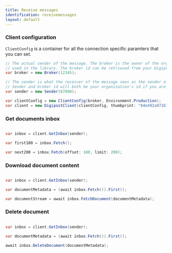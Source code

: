 ```yaml
---
title: Receive messages
identification: receivemessages
layout: default
---
```


### Client configuration

`ClientConfig` is a container for all the connection specific paramters that you can set.

``` csharp
// The actual sender of the message. The broker is the owner of the organization certificate 
// used in the library. The broker id can be retrieved from your Digipost organization account.
var broker = new Broker(12345);

// The sender is what the receiver of the message sees as the sender of the message. 
// Sender and broker id will both be your organization's id if you are sending on behalf of yourself.
var sender = new Sender(67890);

var clientConfig = new ClientConfig(broker, Environment.Production);
var client = new DigipostClient(clientConfig, thumbprint: "84e492a972b7e...");
```

### Get documents inbox

``` csharp

var inbox = client.GetInbox(sender);

var first100 = inbox.Fetch();

var next200 = inbox.Fetch(offset: 100, limit: 200);

```

### Download document content

``` csharp

var inbox = client.GetInbox(sender);

var documentMetadata = (await inbox.Fetch()).First();

var documentStream = await inbox.FetchDocument(documentMetadata);

```

### Delete document

``` csharp

var inbox = client.GetInbox(sender);

var documentMetadata = (await inbox.Fetch()).First();

await inbox.DeleteDocument(documentMetadata);

```